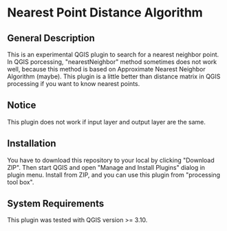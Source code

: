 # Nearest Point Distance Algorithm
## General Description
This is an experimental QGIS plugin to search for a nearest neighbor point.
In QGIS porcessing, "nearestNeighbor" method sometimes does not work well, because this method is based on Approximate Nearest Neighbor Algorithm (maybe). 
This plugin is a little better than distance matrix in QGIS processing if you want to know nearest points.

## Notice
This plugin does not work if input layer and output layer are the same.

## Installation

You have to download this repository to your local by clicking "Download ZIP". Then start QGIS and open "Manage and Install Plugins" dialog in plugin menu. Install from ZIP, and you can use this plugin from "processing tool box". 

## System Requirements

This plugin was tested with QGIS version >= 3.10.
